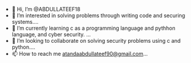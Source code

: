 - 👋 Hi, I’m @ABDULLATEEF18
- 👀 I’m interested in solving problems through writing code and securing systems....
- 🌱 I’m currently learning c as a programming language and pythhon language, and cyber security. ...
- 💞️ I’m looking to collaborate on solving security problems using c and python....
- 📫 How to reach me atandaabdullateef90@gmail.com...

<!---
ABDULLATEEF18/ABDULLATEEF18 is a ✨ special ✨ repository because its `README.md` (this file) appears on your GitHub profile.
You can click the Preview link to take a look at your changes.
--->
